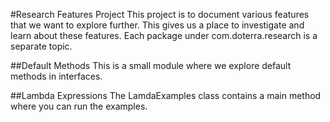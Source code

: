 #Research Features Project
This project is to document various features that we want to explore further.
This gives us a place to investigate and learn about these features.
Each package under com.doterra.research is a separate topic.

##Default Methods
This is a small module where we explore default methods in interfaces.

##Lambda Expressions
The LamdaExamples class contains a main method where you can run the examples.
